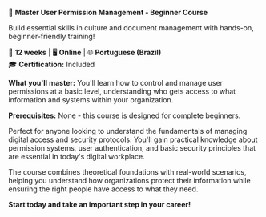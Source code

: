 🚀 **Master User Permission Management - Beginner Course**

Build essential skills in culture and document management with hands-on, beginner-friendly training!

📅 **12 weeks** | 🖥 **Online** | 🌐 **Portuguese (Brazil)**  
🎓 **Certification:** Included

**What you'll master:**
You'll learn how to control and manage user permissions at a basic level, understanding who gets access to what information and systems within your organization.

**Prerequisites:**
None - this course is designed for complete beginners.

Perfect for anyone looking to understand the fundamentals of managing digital access and security protocols. You'll gain practical knowledge about permission systems, user authentication, and basic security principles that are essential in today's digital workplace.

The course combines theoretical foundations with real-world scenarios, helping you understand how organizations protect their information while ensuring the right people have access to what they need.

**Start today and take an important step in your career!**